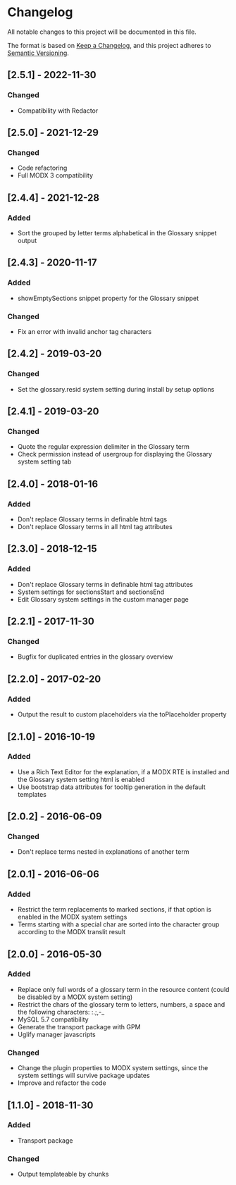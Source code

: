# Changelog

All notable changes to this project will be documented in this file.

The format is based on [Keep a Changelog](https://keepachangelog.com/en/1.0.0/),
and this project adheres to [Semantic Versioning](https://semver.org/spec/v2.0.0.html).

## [2.5.1] - 2022-11-30

### Changed

- Compatibility with Redactor

## [2.5.0] - 2021-12-29

### Changed

- Code refactoring
- Full MODX 3 compatibility

## [2.4.4] - 2021-12-28

### Added

- Sort the grouped by letter terms alphabetical in the Glossary snippet output

## [2.4.3] - 2020-11-17

### Added

- showEmptySections snippet property for the Glossary snippet

### Changed

- Fix an error with invalid anchor tag characters

## [2.4.2] - 2019-03-20

### Changed

- Set the glossary.resid system setting during install by setup options

## [2.4.1] - 2019-03-20

### Changed

- Quote the regular expression delimiter in the Glossary term
- Check permission instead of usergroup for displaying the Glossary system setting tab

## [2.4.0] - 2018-01-16

### Added

- Don't replace Glossary terms in definable html tags
- Don't replace Glossary terms in all html tag attributes

## [2.3.0] - 2018-12-15

### Added

- Don't replace Glossary terms in definable html tag attributes
- System settings for sectionsStart and sectionsEnd
- Edit Glossary system settings in the custom manager page

## [2.2.1] - 2017-11-30

### Changed

- Bugfix for duplicated entries in the glossary overview

## [2.2.0] - 2017-02-20

### Added

- Output the result to custom placeholders via the toPlaceholder property

## [2.1.0] - 2016-10-19

### Added

- Use a Rich Text Editor for the explanation, if a MODX RTE is installed and the Glossary system setting html is enabled
- Use bootstrap data attributes for tooltip generation in the default templates

## [2.0.2] - 2016-06-09

### Changed

- Don't replace terms nested in explanations of another term

## [2.0.1] - 2016-06-06

### Added

- Restrict the term replacements to marked sections, if that option is enabled in the MODX system settings
- Terms starting with a special char are sorted into the character group according to the MODX translit result

## [2.0.0] - 2016-05-30

### Added

- Replace only full words of a glossary term in the resource content (could be disabled by a MODX system setting)
- Restrict the chars of the glossary term to letters, numbers, a space and the following characters: :.;,-_
- MySQL 5.7 compatibility
- Generate the transport package with GPM
- Uglify manager javascripts

### Changed

- Change the plugin properties to MODX system settings, since the system settings will survive package updates
- Improve and refactor the code

## [1.1.0] - 2018-11-30

### Added

- Transport package

### Changed

- Output templateable by chunks
